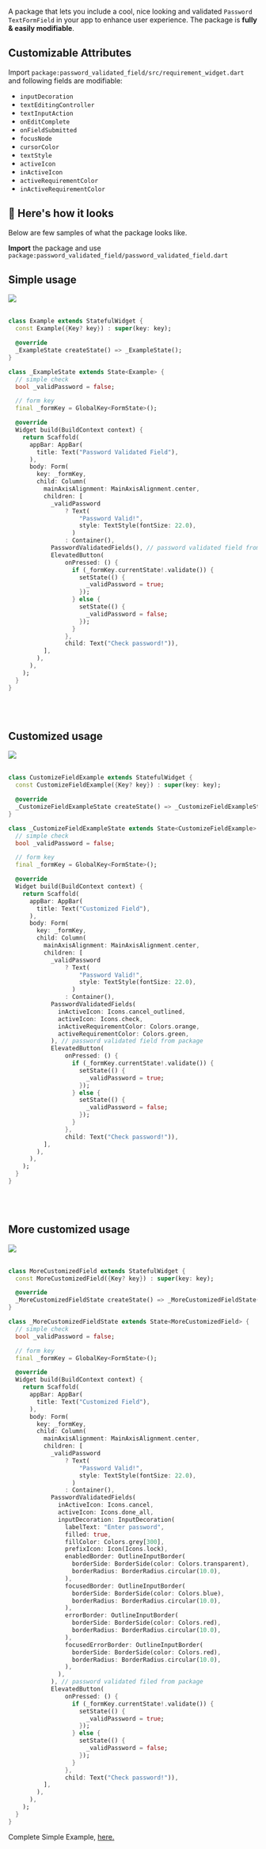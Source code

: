 A package that lets you include a cool, nice looking and validated `Password TextFormField` in your app to enhance user experience. The package is **fully & easily modifiable**.

## Customizable Attributes

Import `package:password_validated_field/src/requirement_widget.dart` and following fields are modifiable:
- `inputDecoration`
- `textEditingController`
- `textInputAction`
- `onEditComplete`
- `onFieldSubmitted`
- `focusNode`
- `cursorColor`
- `textStyle`
- `activeIcon`
- `inActiveIcon`
- `activeRequirementColor`
- `inActiveRequirementColor`

## 👀 Here's how it looks
Below are few samples of what the package looks like.

**Import** the package and use `package:password_validated_field/password_validated_field.dart`

## Simple usage

<img src="https://user-images.githubusercontent.com/43790152/121000165-5683b180-c7a3-11eb-8a8f-5524dfa63291.gif" />

<br>
<br>

```dart
class Example extends StatefulWidget {
  const Example({Key? key}) : super(key: key);

  @override
  _ExampleState createState() => _ExampleState();
}

class _ExampleState extends State<Example> {
  // simple check
  bool _validPassword = false;

  // form key
  final _formKey = GlobalKey<FormState>();

  @override
  Widget build(BuildContext context) {
    return Scaffold(
      appBar: AppBar(
        title: Text("Password Validated Field"),
      ),
      body: Form(
        key: _formKey,
        child: Column(
          mainAxisAlignment: MainAxisAlignment.center,
          children: [
            _validPassword
                ? Text(
                    "Password Valid!",
                    style: TextStyle(fontSize: 22.0),
                  )
                : Container(),
            PasswordValidatedFields(), // password validated field from package
            ElevatedButton(
                onPressed: () {
                  if (_formKey.currentState!.validate()) {
                    setState(() {
                      _validPassword = true;
                    });
                  } else {
                    setState(() {
                      _validPassword = false;
                    });
                  }
                },
                child: Text("Check password!")),
          ],
        ),
      ),
    );
  }
}
```

<br>
<br>

## Customized usage

<img src="https://user-images.githubusercontent.com/43790152/121000355-8e8af480-c7a3-11eb-8763-7ddf64fd48f2.gif" />

<br>
<br>

```dart
class CustomizeFieldExample extends StatefulWidget {
  const CustomizeFieldExample({Key? key}) : super(key: key);

  @override
  _CustomizeFieldExampleState createState() => _CustomizeFieldExampleState();
}

class _CustomizeFieldExampleState extends State<CustomizeFieldExample> {
  // simple check
  bool _validPassword = false;

  // form key
  final _formKey = GlobalKey<FormState>();

  @override
  Widget build(BuildContext context) {
    return Scaffold(
      appBar: AppBar(
        title: Text("Customized Field"),
      ),
      body: Form(
        key: _formKey,
        child: Column(
          mainAxisAlignment: MainAxisAlignment.center,
          children: [
            _validPassword
                ? Text(
                    "Password Valid!",
                    style: TextStyle(fontSize: 22.0),
                  )
                : Container(),
            PasswordValidatedFields(
              inActiveIcon: Icons.cancel_outlined,
              activeIcon: Icons.check,
              inActiveRequirementColor: Colors.orange,
              activeRequirementColor: Colors.green,
            ), // password validated field from package
            ElevatedButton(
                onPressed: () {
                  if (_formKey.currentState!.validate()) {
                    setState(() {
                      _validPassword = true;
                    });
                  } else {
                    setState(() {
                      _validPassword = false;
                    });
                  }
                },
                child: Text("Check password!")),
          ],
        ),
      ),
    );
  }
}
```

<br>
<br>

## More customized usage

<img src="https://user-images.githubusercontent.com/43790152/121000349-8cc13100-c7a3-11eb-865c-9b84c54f73a5.gif" />

<br>
<br>

```dart
class MoreCustomizedField extends StatefulWidget {
  const MoreCustomizedField({Key? key}) : super(key: key);

  @override
  _MoreCustomizedFieldState createState() => _MoreCustomizedFieldState();
}

class _MoreCustomizedFieldState extends State<MoreCustomizedField> {
  // simple check
  bool _validPassword = false;

  // form key
  final _formKey = GlobalKey<FormState>();

  @override
  Widget build(BuildContext context) {
    return Scaffold(
      appBar: AppBar(
        title: Text("Customized Field"),
      ),
      body: Form(
        key: _formKey,
        child: Column(
          mainAxisAlignment: MainAxisAlignment.center,
          children: [
            _validPassword
                ? Text(
                    "Password Valid!",
                    style: TextStyle(fontSize: 22.0),
                  )
                : Container(),
            PasswordValidatedFields(
              inActiveIcon: Icons.cancel,
              activeIcon: Icons.done_all,
              inputDecoration: InputDecoration(
                labelText: "Enter password",
                filled: true,
                fillColor: Colors.grey[300],
                prefixIcon: Icon(Icons.lock),
                enabledBorder: OutlineInputBorder(
                  borderSide: BorderSide(color: Colors.transparent),
                  borderRadius: BorderRadius.circular(10.0),
                ),
                focusedBorder: OutlineInputBorder(
                  borderSide: BorderSide(color: Colors.blue),
                  borderRadius: BorderRadius.circular(10.0),
                ),
                errorBorder: OutlineInputBorder(
                  borderSide: BorderSide(color: Colors.red),
                  borderRadius: BorderRadius.circular(10.0),
                ),
                focusedErrorBorder: OutlineInputBorder(
                  borderSide: BorderSide(color: Colors.red),
                  borderRadius: BorderRadius.circular(10.0),
                ),
              ),
            ), // password validated filed from package
            ElevatedButton(
                onPressed: () {
                  if (_formKey.currentState!.validate()) {
                    setState(() {
                      _validPassword = true;
                    });
                  } else {
                    setState(() {
                      _validPassword = false;
                    });
                  }
                },
                child: Text("Check password!")),
          ],
        ),
      ),
    );
  }
}
```

Complete Simple Example, [here.](example/example.dart)